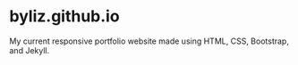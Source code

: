 # byliz.github.io
My current responsive portfolio website made using HTML, CSS, Bootstrap, and Jekyll.
